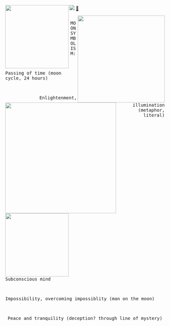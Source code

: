 
<img width="200" src="https://file.garden/aKx61rVxdUrS2u9V/dlatmpage4" align="left"/> <img align src="https://komarev.com/ghpvc/?username=taphy&color=B8B07F&style=social&label=top%20things%20you%20didn't%20know%20about%20the%20moon" align="right">  [🐇](https://github.com/laffytaphy)

<img src="https://file.garden/aKx61rVxdUrS2u9V/dlatmpage11" width="275" align="right">

<p align="center">
 <kbd><br>MOON SYMBOLISM:<br>&nbsp;  </kbd>

<img src="https://file.garden/aKx61rVxdUrS2u9V/dlatmpage22" width="350" align="left">

<kbd><br>Passing of time (moon cycle, 24 hours)<br>&nbsp;  </kbd>

<p align="right">
 <kbd><br>Enlightenment, illumination (metaphor, literal)<br>&nbsp;  </kbd>

<img src="https://file.garden/aKx61rVxdUrS2u9V/dlatmpage3" width="200" align="center"> <kbd><br>Subconscious mind<br>&nbsp;  </kbd>
 
<kbd><br>Impossibility, overcoming impossiblity (man on the moon)<br>&nbsp;  </kbd>

<p align="center">
 <kbd><br>Peace and tranquility (deception? through line of mystery)<br>&nbsp;  </kbd>
